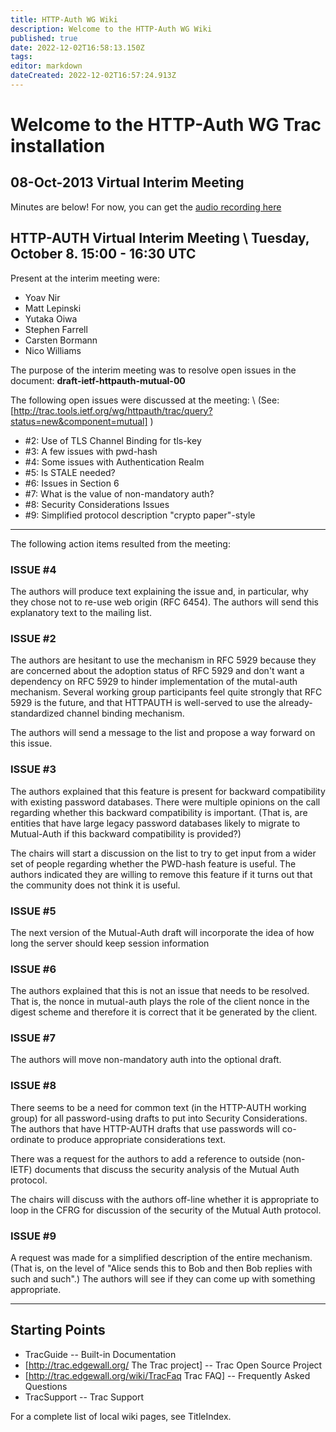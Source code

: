 ```yaml
---
title: HTTP-Auth WG Wiki
description: Welcome to the HTTP-Auth WG Wiki
published: true
date: 2022-12-02T16:58:13.150Z
tags: 
editor: markdown
dateCreated: 2022-12-02T16:57:24.913Z
---
```


# Welcome to the HTTP-Auth WG Trac installation

## 08-Oct-2013 Virtual Interim Meeting
Minutes are below!
For now, you can get the [audio recording here](https://dl.dropboxusercontent.com/u/28687906/http-auth-virtual-interim-October-2013.mp3)


HTTP-AUTH Virtual Interim Meeting \\
Tuesday, October 8. 15:00 - 16:30 UTC 
----

Present at the interim meeting were:
* Yoav Nir
* Matt Lepinski
* Yutaka Oiwa
* Stephen Farrell
* Carsten Bormann
* Nico Williams

The purpose of the interim meeting was to resolve open issues in the document: 
**draft-ietf-httpauth-mutual-00**

The following open issues were discussed at the meeting: \\
(See: [http://trac.tools.ietf.org/wg/httpauth/trac/query?status=new&component=mutual] )
* #2: Use of TLS Channel Binding for tls-key
* #3: A few issues with pwd-hash
* #4: Some issues with Authentication Realm
* #5: Is STALE needed?
* #6: Issues in Section 6
* #7: What is the value of non-mandatory auth?
* #8: Security Considerations Issues
* #9: Simplified protocol description "crypto paper"-style

----

The following action items resulted from the meeting:

### ISSUE #4
The authors will produce text explaining the issue and, in particular, why they chose not to re-use web origin (RFC 6454). The authors will send this explanatory text to the mailing list. 

### ISSUE #2
The authors are hesitant to use the mechanism in RFC 5929 because they are concerned about the adoption status of RFC 5929 and don't want a dependency on RFC 5929 to hinder implementation of the mutal-auth mechanism. Several working group participants feel quite strongly that RFC 5929 is the future, and that HTTPAUTH is well-served to use the already-standardized channel binding mechanism.

The authors will send a message to the list and propose a way forward on this issue. 

### ISSUE #3
The authors explained that this feature is present for backward compatibility with existing password databases. There were multiple opinions on the call regarding whether this backward compatibility is important. (That is, are entities that have large legacy password databases likely to migrate to Mutual-Auth if this backward compatibility is provided?)

The chairs will start a discussion on the list to try to get input from a wider set of people regarding whether the PWD-hash feature is useful. The authors indicated they are willing to remove this feature if it turns out that the community does not think it is useful.

### ISSUE #5
The next version of the Mutual-Auth draft will incorporate the idea of how long the server should keep session information

### ISSUE #6
The authors explained that this is not an issue that needs to be resolved. That is, the nonce in mutual-auth plays the role of the client nonce in the digest scheme and therefore it is correct that it be generated by the client.

### ISSUE #7
The authors will move non-mandatory auth into the optional draft.

### ISSUE #8
There seems to be a need for common text (in the HTTP-AUTH working group) for all password-using drafts to put into Security Considerations. The authors that have HTTP-AUTH drafts that use passwords will co-ordinate to produce appropriate considerations text.

There was a request for the authors to add a reference to outside (non-IETF) documents that discuss the security analysis of the Mutual Auth protocol. 

The chairs will discuss with the authors off-line whether it is appropriate to loop in the CFRG for discussion of the security of the Mutual Auth protocol.

### ISSUE #9
A request was made for a simplified description of the entire mechanism. (That is, on the level of "Alice sends this to Bob and then Bob replies with such and such".) The authors will see if they can come up with something appropriate.




----

## Starting Points

 * TracGuide --  Built-in Documentation
 * [http://trac.edgewall.org/ The Trac project] -- Trac Open Source Project
 * [http://trac.edgewall.org/wiki/TracFaq Trac FAQ] -- Frequently Asked Questions
 * TracSupport --  Trac Support

For a complete list of local wiki pages, see TitleIndex.